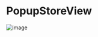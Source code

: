 # PopupStoreView
![image](https://github.com/HongHyeYoung/team3-project/assets/103356641/8b3a96eb-7a84-45eb-89d2-0afbd4b55489)

